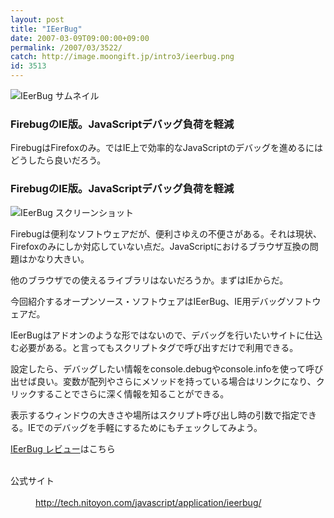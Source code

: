 ```yaml
---
layout: post
title: "IEerBug"
date: 2007-03-09T09:00:00+09:00
permalink: /2007/03/3522/
catch: http://image.moongift.jp/intro3/ieerbug.png
id: 3513
---
```

 ![IEerBug サムネイル](http://image.moongift.jp/intro3/ieerbug.t.png "IEerBug サムネイル")
  

### FirebugのIE版。JavaScriptデバッグ負荷を軽減
  
FirebugはFirefoxのみ。ではIE上で効率的なJavaScriptのデバッグを進めるにはどうしたら良いだろう。  
<!--more-->  

### FirebugのIE版。JavaScriptデバッグ負荷を軽減
  

![IEerBug スクリーンショット](http://image.moongift.jp/intro3/ieerbug.png "IEerBug スクリーンショット")

  

Firebugは便利なソフトウェアだが、便利さゆえの不便さがある。それは現状、Firefoxのみにしか対応していない点だ。JavaScriptにおけるブラウザ互換の問題はかなり大きい。

  

他のブラウザでの使えるライブラリはないだろうか。まずはIEからだ。

  

今回紹介するオープンソース・ソフトウェアはIEerBug、IE用デバッグソフトウェアだ。

  

IEerBugはアドオンのような形ではないので、デバッグを行いたいサイトに仕込む必要がある。と言ってもスクリプトタグで呼び出すだけで利用できる。

  

設定したら、デバッグしたい情報をconsole.debugやconsole.infoを使って呼び出せば良い。変数が配列やさらにメソッドを持っている場合はリンクになり、クリックすることでさらに深く情報を知ることができる。

  

表示するウィンドウの大きさや場所はスクリプト呼び出し時の引数で指定できる。IEでのデバッグを手軽にするためにもチェックしてみよう。

  

[IEerBug レビュー](http://oss.moongift.jp/review/i-3531.html)はこちら

  
<dl>
<br><dt>公式サイト</dt>
<br><dd><a href="http://tech.nitoyon.com/javascript/application/ieerbug/" target="_blank">http://tech.nitoyon.com/javascript/application/ieerbug/</a></dd>
<br>
</dl>